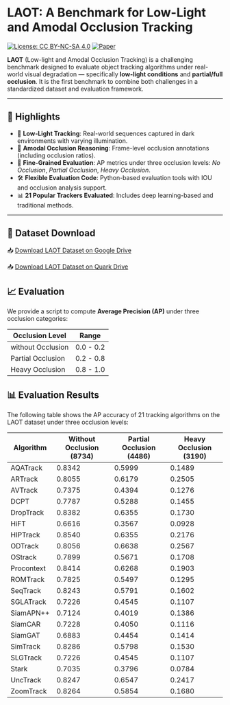 # LAOT: A Benchmark for Low-Light and Amodal Occlusion Tracking

[![License: CC BY-NC-SA 4.0](https://img.shields.io/badge/License-CC%20BY--NC--SA%204.0-lightgrey.svg)](https://creativecommons.org/licenses/by-nc-sa/4.0/)
[![Paper](https://img.shields.io/badge/Paper-arXiv-red)](https://arxiv.org/abs/xxxx.xxxxx)

**LAOT** (Low-light and Amodal Occlusion Tracking) is a challenging benchmark designed to evaluate object tracking algorithms under real-world visual degradation — specifically **low-light conditions** and **partial/full occlusion**. It is the first benchmark to combine both challenges in a standardized dataset and evaluation framework.

---

## 🚀 Highlights

- 🌙 **Low-Light Tracking**: Real-world sequences captured in dark environments with varying illumination.
- 🧱 **Amodal Occlusion Reasoning**: Frame-level occlusion annotations (including occlusion ratios).
- 🧪 **Fine-Grained Evaluation**: AP metrics under three occlusion levels: *No Occlusion*, *Partial Occlusion*, *Heavy Occlusion*.
- 🛠️ **Flexible Evaluation Code**: Python-based evaluation tools with IOU and occlusion analysis support.
- 📊 **21 Popular Trackers Evaluated**: Includes deep learning-based and traditional methods.

---

## 📁 Dataset Download

📥  [Download LAOT Dataset on Google Drive](https://drive.google.com/file/d/1EVXtmeZcQzit3vFS_aY6z_nHdfoqTuD1/view?usp=drive_link)

📥  [Download LAOT Dataset on Quark Drive](https://pan.quark.cn/s/685605e1289c)


## 📈 Evaluation
We provide a script to compute **Average Precision (AP)** under three occlusion categories:

| Occlusion Level   | Range       |
|-------------------|-------------|
| without Occlusion | 0.0 - 0.2   |
| Partial Occlusion | 0.2 - 0.8   |
| Heavy Occlusion   | 0.8 - 1.0   |


## 📊 Evaluation Results

The following table shows the AP accuracy of 21 tracking algorithms on the LAOT dataset under three occlusion levels:

| Algorithm     | Without Occlusion (8734) | Partial Occlusion (4486) | Heavy Occlusion (3190) |
|---------------|---------------------------|----------------------------|--------------------------|
| AQATrack      | 0.8342                    | 0.5999                     | 0.1489                   |
| ARTrack       | 0.8055                    | 0.6179                     | 0.2505                   |
| AVTrack       | 0.7375                    | 0.4394                     | 0.1276                   |
| DCPT          | 0.7787                    | 0.5288                     | 0.1455                   |
| DropTrack     | 0.8382                    | 0.6355                     | 0.1730                   |
| HiFT          | 0.6616                    | 0.3567                     | 0.0928                   |
| HIPTrack      | 0.8540                    | 0.6355                     | 0.2176                   |
| ODTrack       | 0.8056                    | 0.6638                     | 0.2567                   |
| OStrack       | 0.7899                    | 0.5671                     | 0.1708                   |
| Procontext    | 0.8414                    | 0.6268                     | 0.1903                   |
| ROMTrack      | 0.7825                    | 0.5497                     | 0.1295                   |
| SeqTrack      | 0.8243                    | 0.5791                     | 0.1602                   |
| SGLATrack     | 0.7226                    | 0.4545                     | 0.1107                   |
| SiamAPN++     | 0.7124                    | 0.4019                     | 0.1386                   |
| SiamCAR       | 0.7228                    | 0.4050                     | 0.1116                   |
| SiamGAT       | 0.6883                    | 0.4454                     | 0.1414                   |
| SimTrack      | 0.8286                    | 0.5798                     | 0.1530                   |
| SLGTrack      | 0.7226                    | 0.4545                     | 0.1107                   |
| Stark         | 0.7035                    | 0.3796                     | 0.0784                   |
| UncTrack      | 0.8247                    | 0.6547                     | 0.2417                   |
| ZoomTrack     | 0.8264                    | 0.5854                     | 0.1680                   |


